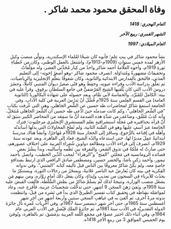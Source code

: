 <h1 dir="rtl">وفاة المحقق محمود محمد شاكر .</h1>

<h5 dir="rtl">العام الهجري:  1418

الشهر القمري: ربيع الآخر

العام الميلادي: 1997</h5>

<p dir="rtl">نشأ محمود شاكر في بيتِ عِلمٍ؛ فأبوه كان شيخًا لعُلماء الإسكندرية، وتولَّى منصبَ وكيلِ الأزهر لمدة خمس سنواتٍ (1909م-1913م)، واشتغل بالعملِ الوطني، وكان من خُطباءِ ثورةِ 1919م، وأخوه العلَّامةُ أحمد شاكر واحدٌ من كِبار مُحَدِّثي العصر، وله مؤلَّفاتٌ وتحقيقاتٌ مشهورةٌ ومُتداوَلة.
انصرف محمود شاكر -وهو أصغرُ إخوتِه- إلى التعليم المدَني، فالتحق بالمدارس الابتدائية والثانوية، وكان شغوفًا بتعلُّمِ الإنجليزية والرياضيات، ثم تعلَّق بدراسة الأدب وقراءة عيونِه، وحفِظَ وهو فتًى صغيرٌ ديوانَ المتنبي كاملًا، وحضَرَ دروسَ الأدب التي كان يُلْقيها الشيخ المَرْصَفيُّ في جامعِ السلطانِ برقوق، وقرأ عليه في بيته: الكاملَ للمُبَرِّد، والحماسةَ لأبي تمَّامٍ، وبعد حصوله على شهادة البكالوريا (الثانوية العامة) من القسم العِلمي سنةَ 1925م فضَّلَ أنْ يَدرُسَ العربية في كلية الآدابِ.
وفي الجامعة استمعَ شاكرٌ لمحاضرات طه حسين عن الشِّعرِ الجاهلي، وهى التي عُرفت بكتاب "في الشِّعر الجاهلي"، وكم كانت صدمتُه حينَ ادَّعى طه حسين أن الشِّعرَ الجاهلي مُنتَحَلٌ، وأنه كذبٌ مُلفَّق، وضاعَف من شدَّةِ هذه الصدمة أنَّ ما سمِعَه من المحاضر الكبير سبَقَ له أنْ قرأه بحذافيره في مَجلَّة استشراقيةٍ بقلم المستشرِق الإنجليزي مرجليوث؛ فترك الجامعةَ غيرَ آسفٍ عليها وهو في السَّنة الثانية، ولم تُفلحِ المحاولاتُ التي بذلها أساتذتُه وأهلُه في إقناعه بالرُّجوع، وسافَرَ إلى الحجاز سنةَ 1928م مُهاجرًا، وأنشأ هناك مدرسةً ابتدائيةً عمِلَ مديرًا لها، حتى استدعاه والدُه الشيخ، فعاد إلى القاهرة. 
وبعد عودته سنةَ 1929م، انصرفَ إلى قراءة الأدب ومطالعةِ دواوينِ شُعراءِ العربية على اختلافِ عصورهم، حتى صارتْ له مَلَكةٌ في تذوق الشعرِ، والتفرِقة بين نَظْمه وأساليبه، وبدأ ينشُرُ بعض قصائده الرومانسية في مَجلتَيِ "الفتح" و"الزهراء" لمحب الدِّين الخطيب، واتصل بأحمد تيمور، وأحمد زكي باشا، والخضر حسين، ومصطفى صادق الرافعي الذي ارتبط بصداقةٍ خاصةٍ معه، ولم يكُنْ شاكرٌ معروفًا بين الناس قبلَ تأليفه كتابه "المتنبي".
وفي ندواته الفِكرية في بيته كان يُعارضُ عبد الناصر عَلانيةً، ويسخَرُ من رجالات الثورة، ويستنكِرُ ما يحدُث للأبرياء في السجون من تعذيبٍ وإيذاءٍ، وكان يفعَل ذلك أمام زوَّاره، ومن بينهم مَن يشغَل منصب الوزارة، ونتيجةً لذلك لم يسلَمْ شاكرٌ من بطشِ السُّلْطة، فألقت القبضَ عليه سنةَ 1959م، وبَقيَ رَهنَ السجن 9 أشهرٍ، حتى تدخَّلت شخصياتٌ عربية، فأُفرج عنه، وعاد لمواصَلة نشاطه في تحقيق كتاب تفسير الطبريِّ الذي بدأ في نَشرِه من قبلُ، وانتظمت ندوته مرةً أُخرى، ثم أُلقيَ به في غياهبِ السجن سنتينِ وأربعةَ أشهرٍ من آخِرِ شهرِ أغسطس سنةَ 1965م، حتى آخرِ شهر ديسمبر سنةَ 1967م.
وفي أُخْريات عُمرِه نال جائزةَ الدولة التقديريَّة في الأدب سنةَ 1981م، ثم جائزةَ الملكِ فَيْصلٍ في الأدب العربي عامَ 1984م، وفي أثناء ذلك اختير عضوًا في مجمَع اللُّغة العربية بدِمَشقَ، ثم بالقاهرة، وتُوفيَ يومَ الخميس الموافِقِ 3 من ربيعٍ الآخِرِ 1418ه.</p></br>
